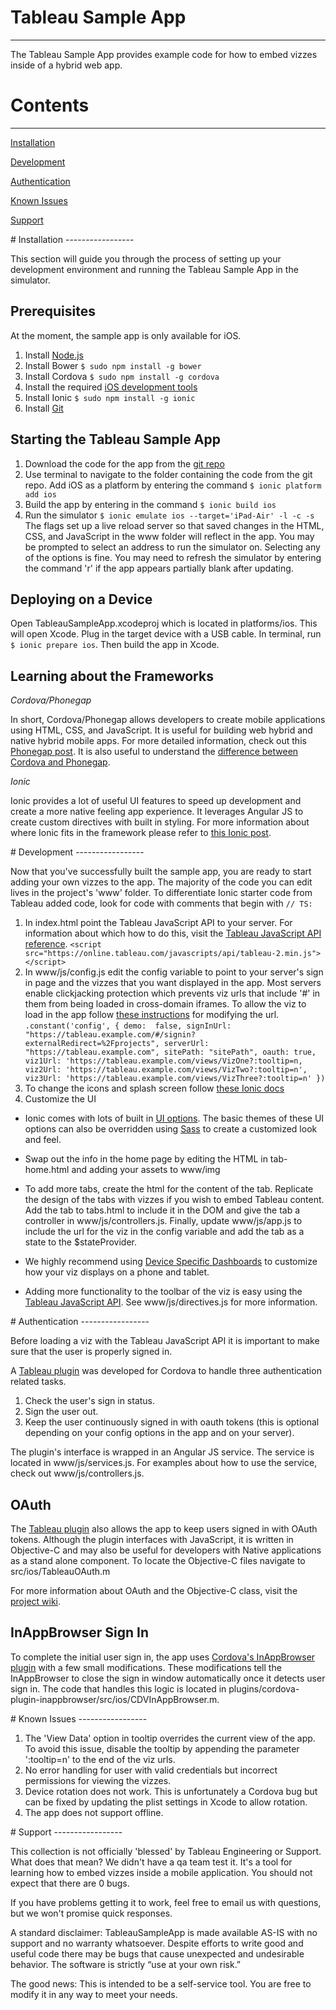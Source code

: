 # Tableau Sample App
-----------------

The Tableau Sample App provides example code for how to embed vizzes inside of a hybrid web app.

# Contents
-----------------

[Installation](#installation)  

[Development](#customization)  

[Authentication](#authentication)

[Known Issues](#issues)  

[Support](#support)


<a name="installation"/>
# Installation
-----------------

This section will guide you through the process of setting up your development environment and running the Tableau Sample App in the simulator.

## Prerequisites

At the moment, the sample app is only available for iOS. 
1. Install [Node.js](https://nodejs.org/en/)
2. Install Bower `$ sudo npm install -g bower`
3. Install Cordova `$ sudo npm install -g cordova` 
4. Install the required [iOS development tools](http://cordova.apache.org/docs/en/latest/guide/platforms/ios/index.html#installing-the-requirements )
5. Install Ionic `$ sudo npm install -g ionic`
6. Install [Git](https://git-scm.com/downloads)

## Starting the Tableau Sample App
1. Download the code for the app from the [git repo](https://gitlab.tableausoftware.com/avertin/custom-app/tree/inappbrowser_signin)
2. Use terminal to navigate to the folder containing the code from the git repo. Add iOS as a platform by entering the command `$ ionic platform add ios`
3. Build the app by entering in the command `$ ionic build ios`
3. Run the simulator `$ ionic emulate ios --target='iPad-Air' -l -c -s` The flags set up a live reload server so that saved changes in the HTML, CSS, and JavaScript in the www folder will reflect in the app. You may be prompted to select an address to run the simulator on. Selecting any of the options is fine.  You may need to refresh the simulator by entering the command 'r' if the app appears partially blank after updating. 

## Deploying on a Device
Open TableauSampleApp.xcodeproj which is located in platforms/ios. This will open Xcode. Plug in the target device with a USB cable. In terminal, run `$ ionic prepare ios`.  Then build the app in Xcode.

## Learning about the Frameworks
*Cordova/Phonegap* 

In short, Cordova/Phonegap allows developers to create mobile applications using HTML, CSS, and JavaScript.  It is useful for building web hybrid and native hybrid mobile apps. For more detailed information, check out this [Phonegap post](http://phonegap.com/blog/2015/03/12/mobile-choices-post1/). It is also useful to understand the [difference between Cordova and Phonegap](http://phonegap.com/blog/2012/03/19/phonegap-cordova-and-what-e2-80-99s-in-a-name/).


*Ionic*

Ionic provides a lot of useful UI features to speed up development and create a more native feeling app experience. It leverages Angular JS to create custom directives with built in styling. For more information about where Ionic fits in the framework please refer to [this Ionic post](http://blog.ionic.io/where-does-the-ionic-framework-fit-in/).

<a name="customization"/>
# Development
-----------------

Now that you've successfully built the sample app, you are ready to start adding your own vizzes to the app. The majority of the code you can edit lives in the project's 'www' folder. To differentiate Ionic starter code from Tableau added code, look for code with comments that begin with `// TS:`

1. In index.html point the Tableau JavaScript API to your server. For information about which how to do this, visit the  [Tableau JavaScript API reference](https://onlinehelp.tableau.com/current/api/js_api/en-us/JavaScriptAPI/js_api_concepts_get_API.htm?Highlight=min).
 `<script src="https://online.tableau.com/javascripts/api/tableau-2.min.js"></script>`
2. In www/js/config.js edit the config variable to point to your server's sign in page and the vizzes that you want displayed in the app. Most servers enable clickjacking protection which prevents viz urls that include '#' in them from being loaded in cross-domain iframes. To allow the viz to load in the app follow [these instructions](http://kb.tableau.com/articles/knowledgebase/embed-views-clickjack-protection) for modifying the url.
`.constant('config', {
    demo:  false,
    signInUrl: "https://tableau.example.com/#/signin?externalRedirect=%2Fprojects",
    serverUrl: "https://tableau.example.com",
    sitePath: "sitePath",
    oauth: true,
    viz1Url: 'https://tableau.example.com/views/VizOne?:tooltip=n,
    viz2Url: 'https://tableau.example.com/views/VizTwo?:tooltip=n',
    viz3Url: 'https://tableau.example.com/views/VizThree?:tooltip=n'
})` 
3. To change the icons and splash screen follow [these Ionic docs](http://ionicframework.com/docs/cli/icon-splashscreen.html)
4. Customize the UI 

*  Ionic comes with lots of built in [UI options](http://ionicframework.com/docs/components/#header). The basic themes of these UI options can also be overridden using [Sass](http://ionicframework.com/docs/v2/theming/overriding-ionic-variables/) to create a customized look and feel.

*  Swap out the info in the home page by editing the HTML in tab-home.html and adding your assets to www/img

*  To add more tabs, create the html for the content of the tab. Replicate the design of the tabs with vizzes if you wish to embed Tableau content. Add the tab to tabs.html to include it in the DOM and give the tab a controller in www/js/controllers.js. Finally, update www/js/app.js to include the url for the viz in the config variable and add the tab as a state to the $stateProvider. 

*  We highly recommend using [Device Specific Dashboards](http://www.tableau.com/about/blog/2016/6/device-designer-56018) to customize how your viz displays on a phone and tablet.

*  Adding more functionality to the toolbar of the viz is easy using the [Tableau JavaScript API](http://onlinehelp.tableau.com/current/api/js_api/en-us/JavaScriptAPI/js_api.htm). See www/js/directives.js for more information.
 
<a name="authentication"/>
# Authentication
-----------------

Before loading a viz with the Tableau JavaScript API it is important to make sure that the user is properly signed in. 

A [Tableau plugin](https://gitlab.tableausoftware.com/avertin/tableau-oauth-plugin) was developed for Cordova to handle three authentication related tasks. 
1. Check the user's sign in status.
2. Sign the user out.
3. Keep the user continuously signed in with oauth tokens (this is optional depending on your config options in the app and on your server). 

The plugin's interface is wrapped in an Angular JS service. The service is located in www/js/services.js. For examples about how to use the service, check out www/js/controllers.js.

## OAuth
The [Tableau plugin](https://gitlab.tableausoftware.com/avertin/tableau-oauth-plugin) also allows the app to keep users signed in with OAuth tokens. Although the plugin interfaces with JavaScript, it is written in Objective-C and may also be useful for developers with Native applications as a stand alone component. To locate the Objective-C files navigate to src/ios/TableauOAuth.m 

For more information about OAuth and the Objective-C class, visit the [project wiki](https://gitlab.tableausoftware.com/avertin/tableau-oauth-plugin/wikis/home).

## InAppBrowser Sign In
To complete the initial user sign in, the app uses [Cordova's InAppBrowser plugin](https://cordova.apache.org/docs/en/latest/reference/cordova-plugin-inappbrowser/) with a few small modifications. These modifications tell the InAppBrowser to close the sign in window automatically once it detects user sign in. The code that handles this logic is located in plugins/cordova-plugin-inappbrowser/src/ios/CDVInAppBrowser.m. 

<a name="issues"/>
# Known Issues
-----------------

1. The 'View Data' option in tooltip overrides the current view of the app. To avoid this issue, disable the tooltip by appending the parameter ':tooltip=n' to the end of the viz urls.
2. No error handling for user with valid credentials but incorrect permissions for viewing the vizzes.
3. Device rotation does not work. This is unfortunately a Cordova bug but can be fixed by updating the plist settings in Xcode to allow rotation.
3. The app does not support offline.

<a name="support"/>
# Support
-----------------

This collection is not officially 'blessed' by Tableau Engineering or Support. What does that mean? We didn't have a qa team test it. It's a tool for learning how to embed vizzes inside a mobile application. You should not expect that there are 0 bugs.

If you have problems getting it to work, feel free to email us with questions, but we won't promise quick responses.

A standard disclaimer: TableauSampleApp is made available AS-IS with no support and no warranty whatsoever. Despite efforts to write good and useful code there may be bugs that cause unexpected and undesirable behavior. The software is strictly “use at your own risk.”

The good news: This is intended to be a self-service tool. You are free to modify it in any way to meet your needs.